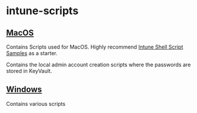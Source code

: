# intune-scripts

## [MacOS](./MacOS/)

Contains Scripts used for MacOS. Highly recommend [Intune Shell Script Samples](https://github.com/microsoft/shell-intune-samples/tree/master/macOS) as a starter.

Contains the local admin account creation scripts where the passwords are stored in KeyVault.

## [Windows](./Windows/)

Contains various scripts